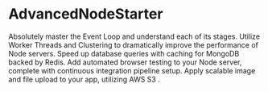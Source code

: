 # AdvancedNodeStarter

Absolutely master the Event Loop and understand each of its stages.
Utilize Worker Threads and Clustering to dramatically improve the performance of Node servers.
Speed up database queries with caching for MongoDB backed by Redis.
Add automated browser testing to your Node server, complete with continuous integration pipeline setup.
Apply scalable image and file upload to your app, utilizing AWS S3 .
